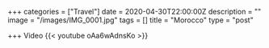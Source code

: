 +++
categories = ["Travel"]
date = 2020-04-30T22:00:00Z
description = ""
image = "/images/IMG_0001.jpg"
tags = []
title = "Morocco"
type = "post"

+++
    Video
    {{< youtube oAa6wAdnsKo >}}
    
